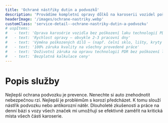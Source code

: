 ```yaml
---
title: 'Ochrané nástřiky dutin a podvozků'
description: 'Provádíme kompletní opravy důlků na karoserii vozidel poškozených krupobitím.'
headerImage: '/images/ochrane-nastriky.webp'
customClass: 'service-detail--ochrane-nastriky-dutin-a-podvozku'
# uspItems:
#   - text: 'Oprava karosérie vozidla bez poškození laku technologií PDR'
#   - text: 'Rychlost opravy – obvykle 2-3 pracovní dny'
#   - text: 'Výměna poškozených dílů – (např. čelní sklo, lišty, kryty zrcátek...)'
#   - text: '100% záruka kvality na všechny provedené práce'
#   - text: 'Doživotní záruka na opravu technologií PDR bez poškození laku'
#   - text: 'Bezplatná kalkulace ceny'
---
```


# Popis služby

Nejlepší ochrana podvozku je prevence. Nenechte si auto znehodnotit nebezpečnou rzí. Nejlepší je problémům s korozí předcházet. K tomu slouží nástřik podvozku nebo antikorozní nátěr. Dlouholeté zkušenosti a práce na denní bázi s vozy všech značek mi umožňují se efektivně zaměřit na kritická místa všech části karoserie.
